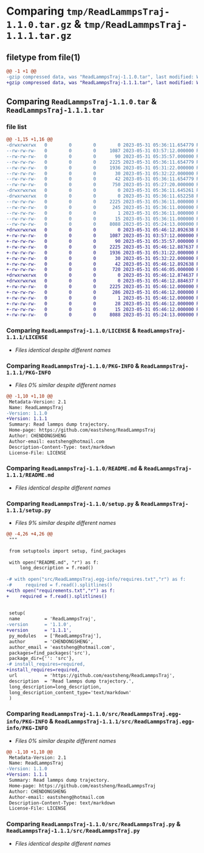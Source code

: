 # Comparing `tmp/ReadLammpsTraj-1.1.0.tar.gz` & `tmp/ReadLammpsTraj-1.1.1.tar.gz`

## filetype from file(1)

```diff
@@ -1 +1 @@
-gzip compressed data, was "ReadLammpsTraj-1.1.0.tar", last modified: Wed May 31 05:36:11 2023, max compression
+gzip compressed data, was "ReadLammpsTraj-1.1.1.tar", last modified: Wed May 31 05:46:12 2023, max compression
```

## Comparing `ReadLammpsTraj-1.1.0.tar` & `ReadLammpsTraj-1.1.1.tar`

### file list

```diff
@@ -1,15 +1,16 @@
-drwxrwxrwx   0        0        0        0 2023-05-31 05:36:11.654779 ReadLammpsTraj-1.1.0/
--rw-rw-rw-   0        0        0     1087 2023-05-31 03:57:12.000000 ReadLammpsTraj-1.1.0/LICENSE
--rw-rw-rw-   0        0        0       90 2023-05-31 05:35:57.000000 ReadLammpsTraj-1.1.0/MANIFEST.in
--rw-rw-rw-   0        0        0     2225 2023-05-31 05:36:11.654779 ReadLammpsTraj-1.1.0/PKG-INFO
--rw-rw-rw-   0        0        0     1936 2023-05-31 05:31:22.000000 ReadLammpsTraj-1.1.0/README.md
--rw-rw-rw-   0        0        0       30 2023-05-31 05:32:22.000000 ReadLammpsTraj-1.1.0/requirements.txt
--rw-rw-rw-   0        0        0       42 2023-05-31 05:36:11.654779 ReadLammpsTraj-1.1.0/setup.cfg
--rw-rw-rw-   0        0        0      750 2023-05-31 05:27:20.000000 ReadLammpsTraj-1.1.0/setup.py
-drwxrwxrwx   0        0        0        0 2023-05-31 05:36:11.645261 ReadLammpsTraj-1.1.0/src/
-drwxrwxrwx   0        0        0        0 2023-05-31 05:36:11.652258 ReadLammpsTraj-1.1.0/src/ReadLammpsTraj.egg-info/
--rw-rw-rw-   0        0        0     2225 2023-05-31 05:36:11.000000 ReadLammpsTraj-1.1.0/src/ReadLammpsTraj.egg-info/PKG-INFO
--rw-rw-rw-   0        0        0      245 2023-05-31 05:36:11.000000 ReadLammpsTraj-1.1.0/src/ReadLammpsTraj.egg-info/SOURCES.txt
--rw-rw-rw-   0        0        0        1 2023-05-31 05:36:11.000000 ReadLammpsTraj-1.1.0/src/ReadLammpsTraj.egg-info/dependency_links.txt
--rw-rw-rw-   0        0        0       15 2023-05-31 05:36:11.000000 ReadLammpsTraj-1.1.0/src/ReadLammpsTraj.egg-info/top_level.txt
--rw-rw-rw-   0        0        0     8088 2023-05-31 05:24:13.000000 ReadLammpsTraj-1.1.0/src/ReadLammpsTraj.py
+drwxrwxrwx   0        0        0        0 2023-05-31 05:46:12.892638 ReadLammpsTraj-1.1.1/
+-rw-rw-rw-   0        0        0     1087 2023-05-31 03:57:12.000000 ReadLammpsTraj-1.1.1/LICENSE
+-rw-rw-rw-   0        0        0       90 2023-05-31 05:35:57.000000 ReadLammpsTraj-1.1.1/MANIFEST.in
+-rw-rw-rw-   0        0        0     2225 2023-05-31 05:46:12.887637 ReadLammpsTraj-1.1.1/PKG-INFO
+-rw-rw-rw-   0        0        0     1936 2023-05-31 05:31:22.000000 ReadLammpsTraj-1.1.1/README.md
+-rw-rw-rw-   0        0        0       30 2023-05-31 05:32:22.000000 ReadLammpsTraj-1.1.1/requirements.txt
+-rw-rw-rw-   0        0        0       42 2023-05-31 05:46:12.892638 ReadLammpsTraj-1.1.1/setup.cfg
+-rw-rw-rw-   0        0        0      720 2023-05-31 05:46:05.000000 ReadLammpsTraj-1.1.1/setup.py
+drwxrwxrwx   0        0        0        0 2023-05-31 05:46:12.874637 ReadLammpsTraj-1.1.1/src/
+drwxrwxrwx   0        0        0        0 2023-05-31 05:46:12.884637 ReadLammpsTraj-1.1.1/src/ReadLammpsTraj.egg-info/
+-rw-rw-rw-   0        0        0     2225 2023-05-31 05:46:12.000000 ReadLammpsTraj-1.1.1/src/ReadLammpsTraj.egg-info/PKG-INFO
+-rw-rw-rw-   0        0        0      286 2023-05-31 05:46:12.000000 ReadLammpsTraj-1.1.1/src/ReadLammpsTraj.egg-info/SOURCES.txt
+-rw-rw-rw-   0        0        0        1 2023-05-31 05:46:12.000000 ReadLammpsTraj-1.1.1/src/ReadLammpsTraj.egg-info/dependency_links.txt
+-rw-rw-rw-   0        0        0       28 2023-05-31 05:46:12.000000 ReadLammpsTraj-1.1.1/src/ReadLammpsTraj.egg-info/requires.txt
+-rw-rw-rw-   0        0        0       15 2023-05-31 05:46:12.000000 ReadLammpsTraj-1.1.1/src/ReadLammpsTraj.egg-info/top_level.txt
+-rw-rw-rw-   0        0        0     8088 2023-05-31 05:24:13.000000 ReadLammpsTraj-1.1.1/src/ReadLammpsTraj.py
```

### Comparing `ReadLammpsTraj-1.1.0/LICENSE` & `ReadLammpsTraj-1.1.1/LICENSE`

 * *Files identical despite different names*

### Comparing `ReadLammpsTraj-1.1.0/PKG-INFO` & `ReadLammpsTraj-1.1.1/PKG-INFO`

 * *Files 0% similar despite different names*

```diff
@@ -1,10 +1,10 @@
 Metadata-Version: 2.1
 Name: ReadLammpsTraj
-Version: 1.1.0
+Version: 1.1.1
 Summary: Read lammps dump trajectory.
 Home-page: https://github.com/eastsheng/ReadLammpsTraj
 Author: CHENDONGSHENG
 Author-email: eastsheng@hotmail.com
 Description-Content-Type: text/markdown
 License-File: LICENSE
```

### Comparing `ReadLammpsTraj-1.1.0/README.md` & `ReadLammpsTraj-1.1.1/README.md`

 * *Files identical despite different names*

### Comparing `ReadLammpsTraj-1.1.0/setup.py` & `ReadLammpsTraj-1.1.1/setup.py`

 * *Files 9% similar despite different names*

```diff
@@ -4,26 +4,26 @@
 """
 
 from setuptools import setup, find_packages
 
 with open("README.md", "r") as f:
     long_description = f.read()
 
-# with open("src/ReadLammpsTraj.egg-info/requires.txt","r") as f:
-#     required = f.read().splitlines()
+with open("requirements.txt","r") as f:
+    required = f.read().splitlines()
 
 
 setup(
 name         = 'ReadLammpsTraj',
-version      = '1.1.0',
+version      = '1.1.1',
 py_modules   = ['ReadLammpsTraj'],
 author       = 'CHENDONGSHENG',
 author_email = 'eastsheng@hotmail.com',
 packages=find_packages('src'),
 package_dir={'': 'src'},
-# install_requires=required,
+install_requires=required,
 url          = 'https://github.com/eastsheng/ReadLammpsTraj',
 description  = 'Read lammps dump trajectory.',
 long_description=long_description,
 long_description_content_type='text/markdown'
 )
```

### Comparing `ReadLammpsTraj-1.1.0/src/ReadLammpsTraj.egg-info/PKG-INFO` & `ReadLammpsTraj-1.1.1/src/ReadLammpsTraj.egg-info/PKG-INFO`

 * *Files 0% similar despite different names*

```diff
@@ -1,10 +1,10 @@
 Metadata-Version: 2.1
 Name: ReadLammpsTraj
-Version: 1.1.0
+Version: 1.1.1
 Summary: Read lammps dump trajectory.
 Home-page: https://github.com/eastsheng/ReadLammpsTraj
 Author: CHENDONGSHENG
 Author-email: eastsheng@hotmail.com
 Description-Content-Type: text/markdown
 License-File: LICENSE
```

### Comparing `ReadLammpsTraj-1.1.0/src/ReadLammpsTraj.py` & `ReadLammpsTraj-1.1.1/src/ReadLammpsTraj.py`

 * *Files identical despite different names*


